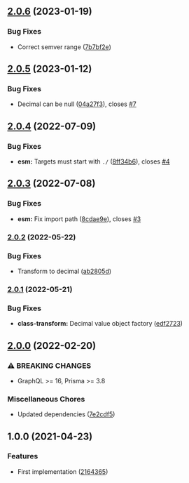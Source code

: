 ## [2.0.6](https://github.com/unlight/prisma-graphql-type-decimal/compare/v2.0.5...v2.0.6) (2023-01-19)


### Bug Fixes

* Correct semver range ([7b7bf2e](https://github.com/unlight/prisma-graphql-type-decimal/commit/7b7bf2ef15ff3274299209851031d7c756d13a57))

## [2.0.5](https://github.com/unlight/prisma-graphql-type-decimal/compare/v2.0.4...v2.0.5) (2023-01-12)


### Bug Fixes

* Decimal can be null ([04a27f3](https://github.com/unlight/prisma-graphql-type-decimal/commit/04a27f31582bb70a407ded5bb76897bebb53b6f0)), closes [#7](https://github.com/unlight/prisma-graphql-type-decimal/issues/7)

## [2.0.4](https://github.com/unlight/prisma-graphql-type-decimal/compare/v2.0.3...v2.0.4) (2022-07-09)


### Bug Fixes

* **esm:** Targets must start with `./` ([8ff34b6](https://github.com/unlight/prisma-graphql-type-decimal/commit/8ff34b6d07b1cdf245cc0548ef4c86ac897045b1)), closes [#4](https://github.com/unlight/prisma-graphql-type-decimal/issues/4)

## [2.0.3](https://github.com/unlight/prisma-graphql-type-decimal/compare/v2.0.2...v2.0.3) (2022-07-08)


### Bug Fixes

* **esm:** Fix import path ([8cdae9e](https://github.com/unlight/prisma-graphql-type-decimal/commit/8cdae9ed1f7b1307d4777933a74068b4a17e0d7a)), closes [#3](https://github.com/unlight/prisma-graphql-type-decimal/issues/3)

### [2.0.2](https://github.com/unlight/prisma-graphql-type-decimal/compare/v2.0.1...v2.0.2) (2022-05-22)


### Bug Fixes

* Transform to decimal ([ab2805d](https://github.com/unlight/prisma-graphql-type-decimal/commit/ab2805d989e9a346af80a9f7184a71ec00c32241))

### [2.0.1](https://github.com/unlight/prisma-graphql-type-decimal/compare/v2.0.0...v2.0.1) (2022-05-21)


### Bug Fixes

* **class-transform:** Decimal value object factory ([edf2723](https://github.com/unlight/prisma-graphql-type-decimal/commit/edf27235769e7368a5caac314cfcecb168af70fc))

## [2.0.0](https://github.com/unlight/prisma-graphql-type-decimal/compare/v1.0.0...v2.0.0) (2022-02-20)


### ⚠ BREAKING CHANGES

* GraphQL >= 16, Prisma >= 3.8

### Miscellaneous Chores

* Updated dependencies ([7e2cdf5](https://github.com/unlight/prisma-graphql-type-decimal/commit/7e2cdf5a57c284eb1fcbadf26b19d172c2901221))

## 1.0.0 (2021-04-23)


### Features

* First implementation ([2164365](https://github.com/unlight/prisma-graphql-type-decimal/commit/2164365465bb6b780c14a9dfbddad4f9eeb49e70))
